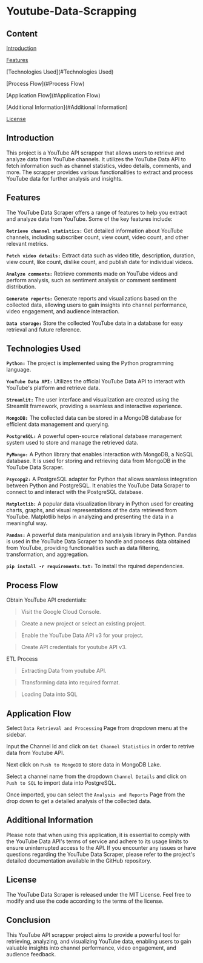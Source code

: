 # Youtube-Data-Scrapping
## Content

[Introduction](#Introduction)

[Features](#Features)

[Technologies Used](#Technologies Used)

[Process Flow](#Process Flow)

[Application Flow](#Application Flow)

[Additional Information](#Additional Information)

[License](#License)

## Introduction
This project is a YouTube API scrapper that allows users to retrieve and analyze data from YouTube channels. It utilizes the YouTube Data API to fetch information such as channel statistics, video details, comments, and more. The scrapper provides various functionalities to extract and process YouTube data for further analysis and insights.

## Features
The YouTube Data Scraper offers a range of features to help you extract and analyze data from YouTube. Some of the key features include:

**`Retrieve channel statistics:`** 
Get detailed information about YouTube channels, including subscriber count, view count, video count, and other relevant metrics.

**`Fetch video details:`** 
Extract data such as video title, description, duration, view count, like count, dislike count, and publish date for individual videos.

**`Analyze comments:`** 
Retrieve comments made on YouTube videos and perform analysis, such as sentiment analysis or comment sentiment distribution.

**`Generate reports:`** 
Generate reports and visualizations based on the collected data, allowing users to gain insights into channel performance, video engagement, and audience interaction.

**`Data storage:`** 
Store the collected YouTube data in a database for easy retrieval and future reference.

## Technologies Used
**`Python:`** The project is implemented using the Python programming language.

**`YouTube Data API:`** Utilizes the official YouTube Data API to interact with YouTube's platform and retrieve data.

**`Streamlit:`** The user interface and visualization are created using the Streamlit framework, providing a seamless and interactive experience.

**`MongoDB:`** The collected data can be stored in a MongoDB database for efficient data management and querying.

**`PostgreSQL:`** A powerful open-source relational database management system used to store and manage the retrieved data.

**`PyMongo:`** A Python library that enables interaction with MongoDB, a NoSQL database. It is used for storing and retrieving data from MongoDB in the YouTube Data Scraper.

**`Psycopg2:`** A PostgreSQL adapter for Python that allows seamless integration between Python and PostgreSQL. It enables the YouTube Data Scraper to connect to and interact with the PostgreSQL database.

**`Matplotlib:`** A popular data visualization library in Python used for creating charts, graphs, and visual representations of the data retrieved from YouTube. Matplotlib helps in analyzing and presenting the data in a meaningful way.

**`Pandas:`** A powerful data manipulation and analysis library in Python. Pandas is used in the YouTube Data Scraper to handle and process data obtained from YouTube, providing functionalities such as data filtering, transformation, and aggregation.

**`pip install -r requirements.txt:`** To install the rquired dependencies.

## Process Flow
Obtain YouTube API credentials:
> Visit the Google Cloud Console.

> Create a new project or select an existing project.

> Enable the YouTube Data API v3 for your project.

> Create API credentials for youtube API v3.

ETL Process
> Extracting Data from youtube API.

> Transforming data into required format.

> Loading Data into SQL

## Application Flow
Select `Data Retrieval and Processing` Page from dropdown menu at the sidebar.

Input the Channel Id and click on `Get Channel Statistics` in order to retrive data from Youtube API.

Next click on `Push to MongoDB` to store data in MongoDB Lake.

Select a channel name from the dropdown `Channel Details` and click on `Push to SQL` to import data into PostgreSQL.

Once imported, you can select the `Analysis and Reports` Page from the drop down to get a detailed analysis of the collected data.


## Additional Information
Please note that when using this application, it is essential to comply with the YouTube Data API's terms of service and adhere to its usage limits to ensure uninterrupted access to the API. If you encounter any issues or have questions regarding the YouTube Data Scraper, please refer to the project's detailed documentation available in the GitHub repository.

## License
The YouTube Data Scraper is released under the MIT License. Feel free to modify and use the code according to the terms of the license.

## Conclusion
This YouTube API scrapper project aims to provide a powerful tool for retrieving, analyzing, and visualizing YouTube data, enabling users to gain valuable insights into channel performance, video engagement, and audience feedback.
